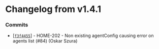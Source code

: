 # Changelog from v1.4.1
### Commits
* [[`f3f4455`](http://github.com/smart-evolution/smarthome/commit/f3f4455782e93d67732aa7b60f011f8b1732ae3a)] - HOME-202 - Non existing agentConfig causing error on agents list (#84) (Oskar Szura)